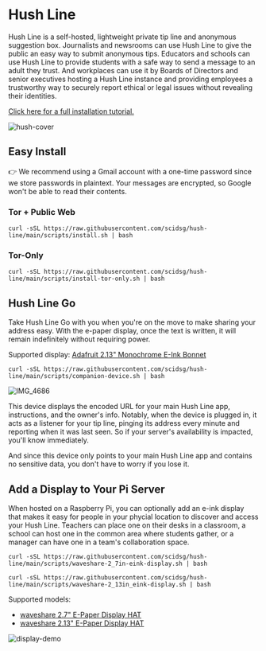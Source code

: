 # Hush Line
Hush Line is a self-hosted, lightweight private tip line and anonymous suggestion box. Journalists and newsrooms can use Hush Line to give the public an easy way to submit anonymous tips. Educators and schools can use Hush Line to provide students with a safe way to send a message to an adult they trust. And workplaces can use it by Boards of Directors and senior executives hosting a Hush Line instance and providing employees a trustworthy way to securely report ethical or legal issues without revealing their identities.

[Click here for a full installation tutorial.](https://scidsg.medium.com/installing-and-configuring-hush-line-on-a-raspberry-pi-daefc3865020)

![hush-cover](https://github.com/scidsg/hush-line/assets/28545431/fe633078-8c93-4953-9de7-b02b5a229c27)

## Easy Install
👉 We recommend using a Gmail account with a one-time password since we store passwords in plaintext.
Your messages are encrypted, so Google won't be able to read their contents.

### Tor + Public Web
```
curl -sSL https://raw.githubusercontent.com/scidsg/hush-line/main/scripts/install.sh | bash
```

### Tor-Only
```
curl -sSL https://raw.githubusercontent.com/scidsg/hush-line/main/scripts/install-tor-only.sh | bash
```

## Hush Line Go
Take Hush Line Go with you when you're on the move to make sharing your address easy. With the e-paper display, once the text is written, it will remain indefinitely without requiring power.

Supported display:
[Adafruit 2.13" Monochrome E-Ink Bonnet](https://www.adafruit.com/product/4687)

```
curl -sSL https://raw.githubusercontent.com/scidsg/hush-line/main/scripts/companion-device.sh | bash
```

![IMG_4686](https://github.com/scidsg/hush-line/assets/28545431/4b91ff4b-53f0-4be8-b8ec-f5f94361fbd8)

This device displays the encoded URL for your main Hush Line app, instructions, and the owner's info. Notably, when the device is plugged in, it acts as a listener for your tip line, pinging its address every minute and reporting when it was last seen. So if your server's availability is impacted, you'll know immediately.

And since this device only points to your main Hush Line app and contains no sensitive data, you don't have to worry if you lose it.

## Add a Display to Your Pi Server
When hosted on a Raspberry Pi, you can optionally add an e-ink display that makes it easy for people in your phycial location to discover and access your Hush Line. Teachers can place one on their desks in a classroom, a school can host one in the common area where students gather, or a manager can have one in a team's collaboration space. 

```
curl -sSL https://raw.githubusercontent.com/scidsg/hush-line/main/scripts/waveshare-2_7in-eink-display.sh | bash
```
```
curl -sSL https://raw.githubusercontent.com/scidsg/hush-line/main/scripts/waveshare-2_13in_eink-display.sh | bash
```

Supported models:
* [waveshare 2.7" E-Paper Display HAT](https://www.waveshare.com/2.7inch-e-paper-hat.htm)
* [waveshare 2.13" E-Paper Display HAT](https://www.waveshare.com/product/raspberry-pi/displays/e-paper/2.13inch-e-paper-hat.htm)

![display-demo](https://github.com/scidsg/hush-line/assets/28545431/ddc9906e-bbb6-4293-a78b-a34ba52b912c)